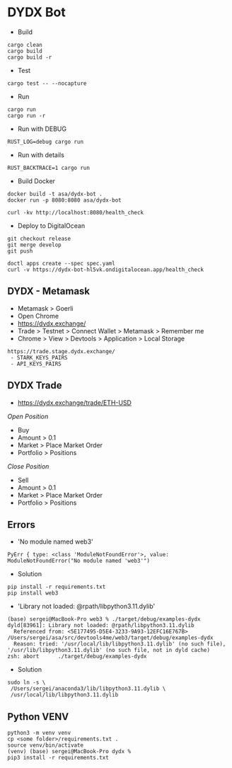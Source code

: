 # DYDX Bot

* Build

```
cargo clean
cargo build
cargo build -r
```

* Test

```
cargo test -- --nocapture
```

* Run

```
cargo run
cargo run -r
```

* Run with DEBUG

```
RUST_LOG=debug cargo run
```

* Run with details

```
RUST_BACKTRACE=1 cargo run
```

* Build Docker

```
docker build -t asa/dydx-bot .
docker run -p 8080:8080 asa/dydx-bot

curl -kv http://localhost:8080/health_check
```

* Deploy to DigitalOcean

```
git checkout release
git merge develop
git push

doctl apps create --spec spec.yaml
curl -v https://dydx-bot-hl5vk.ondigitalocean.app/health_check
```

## DYDX - Metamask

* Metamask > Goerli
* Open Chrome
* https://dydx.exchange/
* Trade > Testnet > Connect Wallet > Metamask > Remember me
* Chrome > View > Devtools > Application > Local Storage

```
https://trade.stage.dydx.exchange/
 - STARK_KEYS_PAIRS
 - API_KEYS_PAIRS
```

## DYDX Trade

* https://dydx.exchange/trade/ETH-USD

_Open Position_

* Buy
* Amount > 0.1
* Market > Place Market Order
* Portfolio > Positions

_Close Position_

* Sell
* Amount > 0.1
* Market > Place Market Order
* Portfolio > Positions

## Errors

* 'No module named web3'

```
PyErr { type: <class 'ModuleNotFoundError'>, value: ModuleNotFoundError("No module named 'web3'")
```

* Solution

```
pip install -r requirements.txt
pip install web3
```

* 'Library not loaded: @rpath/libpython3.11.dylib'

```
(base) sergei@MacBook-Pro web3 % ./target/debug/examples-dydx
dyld[83961]: Library not loaded: @rpath/libpython3.11.dylib
  Referenced from: <5E177495-D5E4-3233-9A93-12EFC16E767B> /Users/sergei/asa/src/devtools4me/web3/target/debug/examples-dydx
  Reason: tried: '/usr/local/lib/libpython3.11.dylib' (no such file), '/usr/lib/libpython3.11.dylib' (no such file, not in dyld cache)
zsh: abort      ./target/debug/examples-dydx
```

* Solution

```
sudo ln -s \
 /Users/sergei/anaconda3/lib/libpython3.11.dylib \
 /usr/local/lib/libpython3.11.dylib
```

## Python VENV

```
python3 -m venv venv
cp <some folder>/requirements.txt .
source venv/bin/activate
(venv) (base) sergei@MacBook-Pro dydx %
pip3 install -r requirements.txt
```